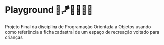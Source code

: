 # Playground  🧸🪁🧃🦄🏰🎠
Projeto Final da disciplina de Programação Orientada a Objetos usando como referência a ficha cadastral de um espaço de recreação voltado para crianças

